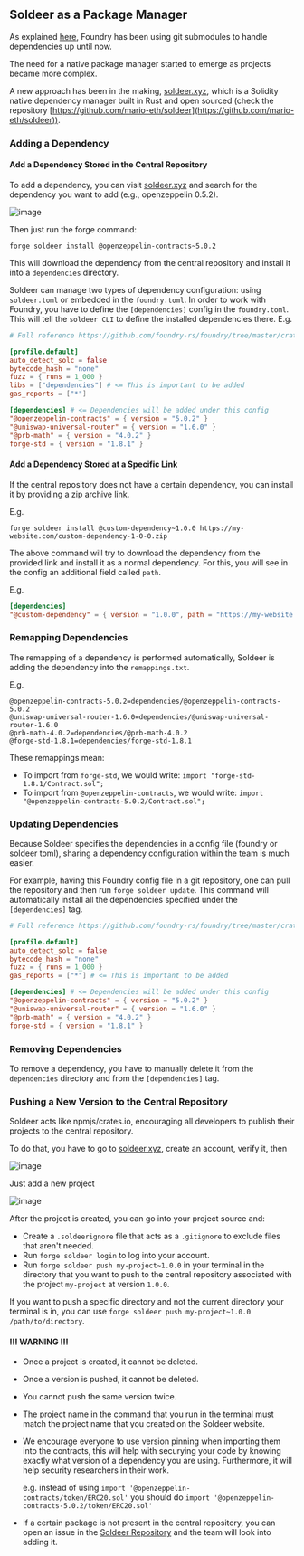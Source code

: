 ## Soldeer as a Package Manager

As explained [here](./dependencies), Foundry has been using git submodules to handle dependencies up until now. 

The need for a native package manager started to emerge as projects became more complex.

A new approach has been in the making, [soldeer.xyz](https://soldeer.xyz), which is a Solidity native dependency manager built in Rust and open sourced (check the repository [https://github.com/mario-eth/soldeer](https://github.com/mario-eth/soldeer)).

### Adding a Dependency

#### Add a Dependency Stored in the Central Repository

To add a dependency, you can visit [soldeer.xyz](https://soldeer.xyz) and search for the dependency you want to add (e.g., openzeppelin 0.5.2).

![image](https://i.postimg.cc/Hm6R8MTs/Unknown-413.png)

Then just run the forge command:
```
forge soldeer install @openzeppelin-contracts~5.0.2
```

This will download the dependency from the central repository and install it into a `dependencies` directory.

Soldeer can manage two types of dependency configuration: using `soldeer.toml` or embedded in the `foundry.toml`. In order to work with Foundry, you have to define the `[dependencies]` config in the `foundry.toml`. This will tell the `soldeer CLI` to define the installed dependencies there.
E.g.
```toml
# Full reference https://github.com/foundry-rs/foundry/tree/master/crates/config

[profile.default]
auto_detect_solc = false 
bytecode_hash = "none" 
fuzz = { runs = 1_000 } 
libs = ["dependencies"] # <= This is important to be added
gas_reports = ["*"] 

[dependencies] # <= Dependencies will be added under this config
"@openzeppelin-contracts" = { version = "5.0.2" }
"@uniswap-universal-router" = { version = "1.6.0" }
"@prb-math" = { version = "4.0.2" }
forge-std = { version = "1.8.1" }
```

#### Add a Dependency Stored at a Specific Link

If the central repository does not have a certain dependency, you can install it by providing a zip archive link.

E.g.
```
forge soldeer install @custom-dependency~1.0.0 https://my-website.com/custom-dependency-1-0-0.zip
```

The above command will try to download the dependency from the provided link and install it as a normal dependency. For this, you will see in the config an additional field called `path`.

E.g.
```toml
[dependencies]
"@custom-dependency" = { version = "1.0.0", path = "https://my-website.com/custom-dependency-1-0-0.zip" }
```

### Remapping Dependencies

The remapping of a dependency is performed automatically, Soldeer is adding the dependency into the `remappings.txt`.

E.g.
```
@openzeppelin-contracts-5.0.2=dependencies/@openzeppelin-contracts-5.0.2
@uniswap-universal-router-1.6.0=dependencies/@uniswap-universal-router-1.6.0
@prb-math-4.0.2=dependencies/@prb-math-4.0.2
@forge-std-1.8.1=dependencies/forge-std-1.8.1
```
These remappings mean:

- To import from `forge-std`, we would write: `import "forge-std-1.8.1/Contract.sol";`
- To import from `@openzeppelin-contracts`, we would write: `import "@openzeppelin-contracts-5.0.2/Contract.sol";`

### Updating Dependencies

Because Soldeer specifies the dependencies in a config file (foundry or soldeer toml), sharing a dependency configuration within the team is much easier.

For example, having this Foundry config file in a git repository, one can pull the repository and then run `forge soldeer update`. This command will automatically install all the dependencies specified under the `[dependencies]` tag.

```toml
# Full reference https://github.com/foundry-rs/foundry/tree/master/crates/config

[profile.default]
auto_detect_solc = false 
bytecode_hash = "none" 
fuzz = { runs = 1_000 } 
gas_reports = ["*"] # <= This is important to be added

[dependencies] # <= Dependencies will be added under this config
"@openzeppelin-contracts" = { version = "5.0.2" }
"@uniswap-universal-router" = { version = "1.6.0" }
"@prb-math" = { version = "4.0.2" }
forge-std = { version = "1.8.1" }
```

### Removing Dependencies

To remove a dependency, you have to manually delete it from the `dependencies` directory and from the `[dependencies]` tag.

### Pushing a New Version to the Central Repository

Soldeer acts like npmjs/crates.io, encouraging all developers to publish their projects to the central repository.

To do that, you have to go to [soldeer.xyz](https://soldeer.xyz), create an account, verify it, then

![image](https://i.postimg.cc/G3VDpN2S/s1.png) 

Just add a new project

![image](https://i.postimg.cc/rsBRYd3L/s2.png) 

After the project is created, you can go into your project source and:
- Create a `.soldeerignore` file that acts as a `.gitignore` to exclude files that aren't needed. 
- Run `forge soldeer login` to log into your account. 
- Run `forge soldeer push my-project~1.0.0` in your terminal in the directory that you want to push to the central repository associated with the project `my-project` at version `1.0.0`. 

If you want to push a specific directory and not the current directory your terminal is in, you can use `forge soldeer push my-project~1.0.0 /path/to/directory`.

#### !!! WARNING !!!
- Once a project is created, it cannot be deleted.
- Once a version is pushed, it cannot be deleted.
- You cannot push the same version twice.
- The project name in the command that you run in the terminal must match the project name that you created on the Soldeer website.
- We encourage everyone to use version pinning when importing them into the contracts, this will help with securying your code by knowing exactly what version of a dependency you are using. Furthermore, it will help security researchers in their work.

    e.g. 
instead of using
`import '@openzeppelin-contracts/token/ERC20.sol'` you should do
`import '@openzeppelin-contracts-5.0.2/token/ERC20.sol'`

- If a certain package is not present in the central repository, you can open an issue in the [Soldeer Repository](https://github.com/mario-eth/soldeer/issues) and the team will look into adding it.